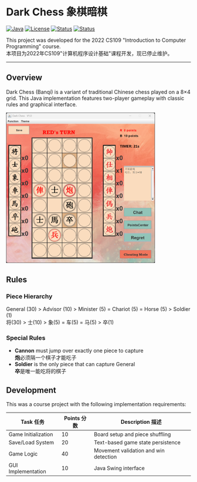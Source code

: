 # Dark Chess 象棋暗棋

[![Java](https://img.shields.io/badge/Java-17-blue.svg)](https://java.com)
[![License](https://img.shields.io/badge/license-MIT-blue.svg)](LICENSE)
[![Status](https://img.shields.io/badge/2022-Autumn-red.svg)]()
[![Status](https://img.shields.io/badge/status-archived-red.svg)]()

This project was developed for the 2022 CS109 "Introduction to Computer Programming" course.  
本项目为2022年CS109"计算机程序设计基础"课程开发，现已停止维护。

***

## Overview

Dark Chess (Banqi) is a variant of traditional Chinese chess played on a 8×4 grid.  This Java implementation features two-player gameplay with classic rules and graphical interface.  

<img src=".\darkchess.png" style="zoom:40%;" />

## Rules

### Piece Hierarchy
General (30) > Advisor (10) > Minister (5) = Chariot (5) = Horse (5) > Soldier (1)  
将(30) > 士(10) > 象(5) = 车(5) = 马(5) > 卒(1)

### Special Rules
- **Cannon** must jump over exactly one piece to capture  
  **炮**必须隔一个棋子才能吃子
- **Soldier** is the only piece that can capture General  
  **卒**是唯一能吃将的棋子

## Development

This was a course project with the following implementation requirements:  

| Task 任务 | Points 分数 | Description 描述 |
|-----------|------------|------------------|
| Game Initialization | 10 | Board setup and piece shuffling |
| Save/Load System | 20 | Text-based game state persistence |
| Game Logic | 40 | Movement validation and win detection |
| GUI Implementation | 10 | Java Swing interface |